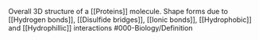 Overall 3D structure of a [[Proteins]] molecule. Shape forms due to [[Hydrogen bonds]], [[Disulfide bridges]], [[Ionic bonds]], [[Hydrophobic]] and [[Hydrophillic]] interactions
#000-Biology/Definition 